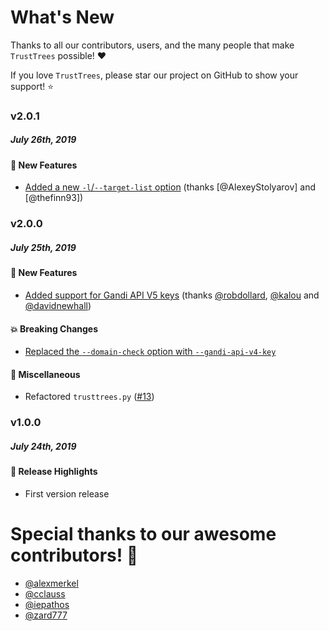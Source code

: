 # What's New

Thanks to all our contributors, users, and the many people that make `TrustTrees` possible! :heart:

If you love `TrustTrees`, please star our project on GitHub to show your support! :star:

<!--
# A.B.C
##### MMM DD(th|rd), YYYY

#### :newspaper: News
#### :mega: Release Highlights
#### :boom: Breaking Changes
#### :tada: New Features
#### :sparkles: Usability
#### :mortar_board: Walkthrough / Help
#### :performing_arts: Performance
#### :telescope: Accuracy
#### :bug: Bugfixes
#### :snake: Miscellaneous
#### :art: Display Changes

[#xxxx]: https://github.com/mandatoryprogrammer/TrustTrees/pull/xxxx
[@xxxx]: https://github.com/xxxx
-->

### v2.0.1
##### July 26th, 2019

#### :tada: New Features

- [Added a new `-l`/`--target-list` option](https://github.com/mandatoryprogrammer/TrustTrees/commit/b3dc983e642e0a47d28de6161a61a8706f18bf34) (thanks [@AlexeyStolyarov] and [@thefinn93])



### v2.0.0
##### July 25th, 2019

#### :tada: New Features

- [Added support for Gandi API V5 keys](https://github.com/mandatoryprogrammer/TrustTrees/commit/76e5813c1f9d2baa39e4a6fd78e2c60073d2e87e) (thanks [@robdollard], [@kalou] and [@davidnewhall])

#### :boom: Breaking Changes

- [Replaced the `--domain-check` option with `--gandi-api-v4-key`](https://github.com/mandatoryprogrammer/TrustTrees/commit/76e5813c1f9d2baa39e4a6fd78e2c60073d2e87e)

#### :snake: Miscellaneous

- Refactored `trusttrees.py` ([#13])

[#13]: https://github.com/mandatoryprogrammer/TrustTrees/pull/13
[@robdollard]: https://github.com/robdollard
[@kalou]: https://github.com/kalou
[@davidnewhall]: https://github.com/davidnewhall



### v1.0.0
##### July 24th, 2019

#### :mega: Release Highlights

- First version release



# Special thanks to our awesome contributors! :clap:

- [@alexmerkel]
- [@cclauss]
- [@iepathos]
- [@zard777]

[@alexmerkel]: https://github.com/alexmerkel
[@cclauss]: https://github.com/cclauss
[@iepathos]: https://github.com/iepathos
[@zard777]: https://github.com/zard777
